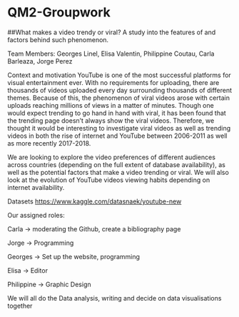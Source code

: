 # QM2-Groupwork 

##What makes a video trendy or viral? A study into the features of and factors behind such phenomenon.  

Team Members: Georges Linel, Elisa Valentin, Philippine Coutau, Carla Barleaza, Jorge Perez 
 
Context and motivation 
YouTube is one of the most successful platforms for visual entertainment ever. With no requirements for uploading, there are thousands of videos uploaded every day surrounding thousands of different themes. Because of this, the phenomenon of viral videos arose with certain uploads reaching millions of views in a matter of minutes.  Though one would expect trending to go hand in hand with viral, it has been found that the trending page doesn’t always show the viral videos. Therefore, we thought it would be interesting to investigate viral videos as well as trending videos in both the rise of internet and YouTube between 2006-2011 as well as more recently 2017-2018.  

We are looking to explore the video preferences of different audiences across countries (depending on the full extent of database availability), as well as the potential factors that make a video trending or viral. We will also look at the evolution of YouTube videos viewing habits depending on internet availability.  

Datasets 
https://www.kaggle.com/datasnaek/youtube-new  

Our assigned roles:

Carla → moderating the Github, create a bibliography page 

Jorge → Programming 

Georges → Set up the website, programming

Elisa → Editor 

Philippine → Graphic Design 

We will all do the Data analysis, writing and decide on data visualisations together
